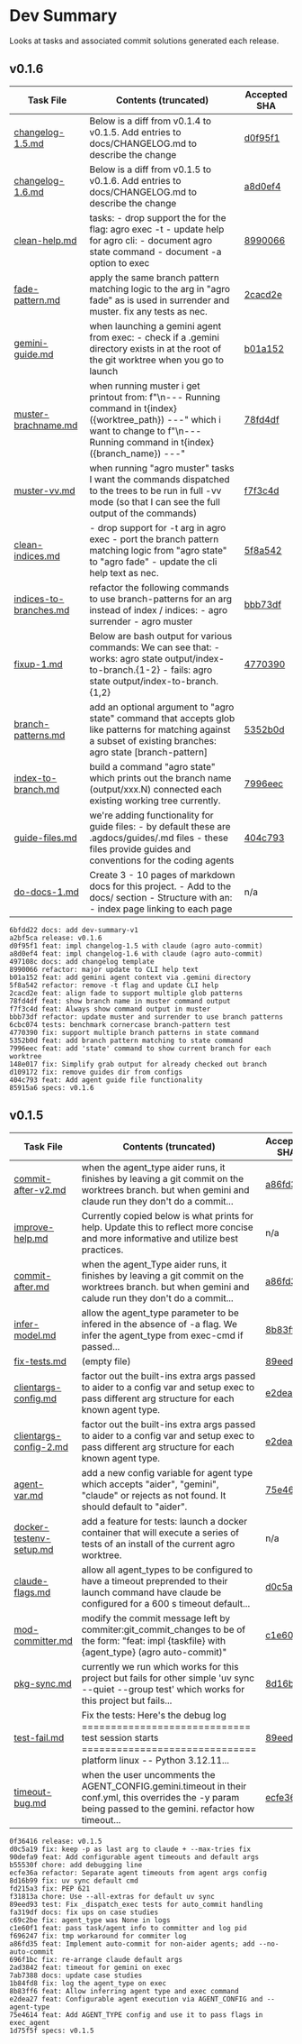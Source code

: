 # Dev Summary
Looks at tasks and associated commit solutions generated each release.

## v0.1.6

| Task File | Contents (truncated) | Accepted SHA |
|------|-------------|---------|
| [changelog-1.5.md](../.public-agdocs/specs/changelog-1.5.md) | Below is a diff from v0.1.4 to v0.1.5. Add entries to docs/CHANGELOG.md to describe the change | [d0f95f1](https://github.com/sutt/agro/commit/d0f95f1) |
| [changelog-1.6.md](../.public-agdocs/specs/changelog-1.6.md) | Below is a diff from v0.1.5 to v0.1.6. Add entries to docs/CHANGELOG.md to describe the change | [a8d0ef4](https://github.com/sutt/agro/commit/a8d0ef4) |
| [clean-help.md](../.public-agdocs/specs/clean-help.md) | tasks: - drop support the for the flag: agro exec -t - update help for agro cli: - document agro state command - document -a option to exec | [8990066](https://github.com/sutt/agro/commit/8990066) |
| [fade-pattern.md](../.public-agdocs/specs/fade-pattern.md) | apply the same branch pattern matching logic to the <pattern> arg in "agro fade" as is used in surrender and muster. fix any tests as nec. | [2cacd2e](https://github.com/sutt/agro/commit/2cacd2e) |
| [gemini-guide.md](../.public-agdocs/specs/gemini-guide.md) | when launching a gemini agent from exec: - check if a .gemini directory exists in at the root of the git worktree when you go to launch | [b01a152](https://github.com/sutt/agro/commit/b01a152) |
| [muster-brachname.md](../.public-agdocs/specs/muster-brachname.md) | when running muster i get printout from: f"\n--- Running command in t{index} ({worktree_path}) ---" which i want to change to f"\n--- Running command in t{index} ({branch_name}) ---" | [78fd4df](https://github.com/sutt/agro/commit/78fd4df) |
| [muster-vv.md](../.public-agdocs/specs/muster-vv.md) | when running "agro muster" tasks I want the commands dispatched to the trees to be run in full -vv mode (so that I can see the full output of the commands) | [f7f3c4d](https://github.com/sutt/agro/commit/f7f3c4d) |
| [clean-indices.md](../.public-agdocs/specs/clean-indices.md) | - drop support for -t arg in agro exec - port the branch pattern matching logic from "agro state" to "agro fade" - update the cli help text as nec. | [5f8a542](https://github.com/sutt/agro/commit/5f8a542) |
| [indices-to-branches.md](../.public-agdocs/specs/indices-to-branches.md) | refactor the following commands to use branch-patterns for an arg instead of index / indices: - agro surrender - agro muster | [bbb73df](https://github.com/sutt/agro/commit/bbb73df) |
| [fixup-1.md](../.public-agdocs/specs/fixup-1.md) | Below are bash output for various commands: We can see that: - works: agro state output/index-to-branch.{1-2} - fails: agro state output/index-to-branch.{1,2} | [4770390](https://github.com/sutt/agro/commit/4770390) |
| [branch-patterns.md](../.public-agdocs/specs/branch-patterns.md) | add an optional argument to "agro state" command that accepts glob like patterns for matching against a subset of existing branches: agro state [branch-pattern] | [5352b0d](https://github.com/sutt/agro/commit/5352b0d) |
| [index-to-branch.md](../.public-agdocs/specs/index-to-branch.md) | build a command "agro state" which prints out the branch name (output/xxx.N) connected each existing working tree currently. | [7996eec](https://github.com/sutt/agro/commit/7996eec) |
| [guide-files.md](../.public-agdocs/specs/guide-files.md) | we're adding functionality for guide files: - by default these are .agdocs/guides/.md files - these files provide guides and conventions for the coding agents | [404c793](https://github.com/sutt/agro/commit/404c793) |
| [do-docs-1.md](../.public-agdocs/specs/do-docs-1.md) | Create 3 - 10 pages of markdown docs for this project. - Add to the docs/ section - Structure with an: - index page linking to each page | n/a |


```
6bfdd22 docs: add dev-summary-v1
a2bf5ca release: v0.1.6
d0f95f1 feat: impl changelog-1.5 with claude (agro auto-commit)
a8d0ef4 feat: impl changelog-1.6 with claude (agro auto-commit)
497108c docs: add changelog template
8990066 refactor: major update to CLI help text
b01a152 feat: add gemini agent context via .gemini directory
5f8a542 refactor: remove -t flag and update CLI help
2cacd2e feat: align fade to support multiple glob patterns
78fd4df feat: show branch name in muster command output
f7f3c4d feat: Always show command output in muster
bbb73df refactor: update muster and surrender to use branch patterns
6cbc074 tests: benchmark cornercase branch-pattern test
4770390 fix: support multiple branch patterns in state command
5352b0d feat: add branch pattern matching to state command
7996eec feat: add 'state' command to show current branch for each worktree
148e017 fix: Simplify grab output for already checked out branch
d109172 fix: remove guides dir from configs
404c793 feat: Add agent guide file functionality
85915a6 specs: v0.1.6

```

## v0.1.5

| Task File | Contents (truncated) | Accepted SHA |
|------|-------------|---------|
| [commit-after-v2.md](../.public-agdocs/specs/commit-after-v2.md) | when the agent_type aider runs, it finishes by leaving a git commit on the worktrees branch. but when gemini and claude run they don't do a commit... | [a86fd35](https://github.com/sutt/agro/commit/a86fd35) |
| [improve-help.md](../.public-agdocs/specs/improve-help.md) | Currently copied below is what prints for help. Update this to reflect more concise and more informative and utilize best practices. | n/a |
| [commit-after.md](../.public-agdocs/specs/commit-after.md) | when the agent_Type aider runs, it finishes by leaving a git commit on the worktrees branch. but when gemini and calude run they don't do a commit... | [a86fd35](https://github.com/sutt/agro/commit/a86fd35) |
| [infer-model.md](../.public-agdocs/specs/infer-model.md) | allow the agent_type parameter to be infered in the absence of -a flag. We infer the agent_type from exec-cmd if passed... | [8b83ff6](https://github.com/sutt/agro/commit/8b83ff6) |
| [fix-tests.md](../.public-agdocs/specs/fix-tests.md) | (empty file) | [89eed93](https://github.com/sutt/agro/commit/89eed93) |
| [clientargs-config.md](../.public-agdocs/specs/clientargs-config.md) | factor out the built-ins extra args passed to aider to a config var and setup exec to pass different arg structure for each known agent type. | [e2dea27](https://github.com/sutt/agro/commit/e2dea27) |
| [clientargs-config-2.md](../.public-agdocs/specs/clientargs-config-2.md) | factor out the built-ins extra args passed to aider to a config var and setup exec to pass different arg structure for each known agent type. | [e2dea27](https://github.com/sutt/agro/commit/e2dea27) |
| [agent-var.md](../.public-agdocs/specs/agent-var.md) | add a new config variable for agent type which accepts "aider", "gemini", "claude" or rejects as not found. It should default to "aider". | [75e4614](https://github.com/sutt/agro/commit/75e4614) |
| [docker-testenv-setup.md](../.public-agdocs/specs/docker-testenv-setup.md) | add a feature for tests: launch a docker container that will execute a series of tests of an install of the current agro worktree. | n/a |
| [claude-flags.md](../.public-agdocs/specs/claude-flags.md) | allow all agent_types to be configured to have a timeout preprended to their launch command have claude be configured for a 600 s timeout default... | [d0c5a19](https://github.com/sutt/agro/commit/d0c5a19) |
| [mod-committer.md](../.public-agdocs/specs/mod-committer.md) | modify the commit message left by commiter:git_commit_changes to be of the form: "feat: impl {taskfile} with {agent_type} (agro auto-commit)" | [c1e60f1](https://github.com/sutt/agro/commit/c1e60f1) |
| [pkg-sync.md](../.public-agdocs/specs/pkg-sync.md) | currently we run which works for this project but fails for other simple 'uv sync --quiet --group test' which works for this project but fails... | [8d16b99](https://github.com/sutt/agro/commit/8d16b99) |
| [test-fail.md](../.public-agdocs/specs/test-fail.md) | Fix the tests: Here's the debug log ============================= test session starts ============================== platform linux -- Python 3.12.11... | [89eed93](https://github.com/sutt/agro/commit/89eed93) |
| [timeout-bug.md](../.public-agdocs/specs/timeout-bug.md) | when the user uncomments the AGENT_CONFIG.gemini.timeout in their conf.yml, this overrides the -y param being passed to the gemini. refactor how timeout... | [ecfe36a](https://github.com/sutt/agro/commit/ecfe36a) |

```
0f36416 release: v0.1.5
d0c5a19 fix: keep -p as last arg to claude + --max-tries fix
90defa9 feat: Add configurable agent timeouts and default args
b55530f chore: add debugging line
ecfe36a refactor: Separate agent timeouts from agent args config
8d16b99 fix: uv sync default cmd
fd215a3 fix: PEP 621
f31813a chore: Use --all-extras for default uv sync
89eed93 test: Fix _dispatch_exec tests for auto_commit handling
fa319df docs: fix ups on case studies
c69c2be fix: agent_type was None in logs
c1e60f1 feat: pass task/agent info to committer and log pid
f696247 fix: tmp workaround for commiter log
a86fd35 feat: Implement auto-commit for non-aider agents; add --no-auto-commit
696f1bc fix: re-arrange claude default args
2ad3842 feat: timeout for gemini on exec
7ab7388 docs: update case studies
1b84fd8 fix: log the agent_type on exec
8b83ff6 feat: Allow inferring agent type and exec command
e2dea27 feat: Configurable agent execution via AGENT_CONFIG and --agent-type
75e4614 feat: Add AGENT_TYPE config and use it to pass flags in exec_agent
1d75f5f specs: v0.1.5
```